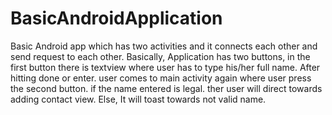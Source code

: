 # BasicAndroidApplication

Basic Android app which has two activities and it connects each other and send request to each other. Basically, Application has two buttons, in the first button there is textview where user has to type his/her full name. After hitting done or enter. user comes to main activity again where user press the second button. if the name entered is legal. ther user will direct towards adding contact view. Else, It will toast towards not valid name.
